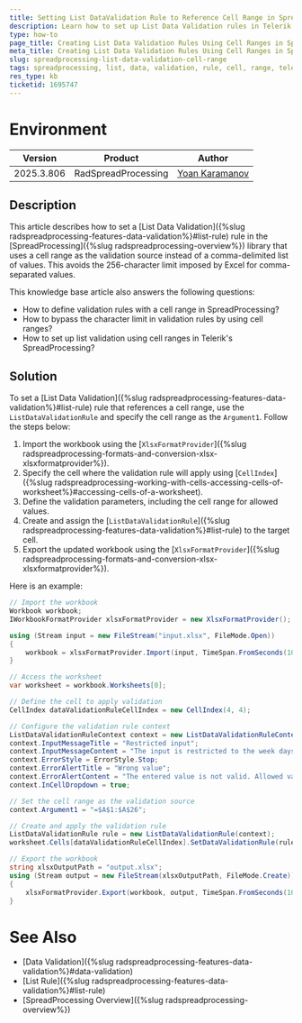 ```yaml
---
title: Setting List DataValidation Rule to Reference Cell Range in SpreadProcessing
description: Learn how to set up List Data Validation rules in Telerik Document Processing's SpreadProcessing library to reference a cell range instead of using a comma-delimited list.
type: how-to
page_title: Creating List Data Validation Rules Using Cell Ranges in SpreadProcessing
meta_title: Creating List Data Validation Rules Using Cell Ranges in SpreadProcessing
slug: spreadprocessing-list-data-validation-cell-range
tags: spreadprocessing, list, data, validation, rule, cell, range, telerik, document, processing, libraries
res_type: kb
ticketid: 1695747
---
```


# Environment
| Version | Product | Author | 
| --- | --- | ---- | 
| 2025.3.806 | RadSpreadProcessing |[Yoan Karamanov](https://www.telerik.com/blogs/author/yoan-karamanov)| 

## Description

This article describes how to set a [List Data Validation]({%slug radspreadprocessing-features-data-validation%}#list-rule) rule in the [SpreadProcessing]({%slug radspreadprocessing-overview%}) library that uses a cell range as the validation source instead of a comma-delimited list of values. This avoids the 256-character limit imposed by Excel for comma-separated values.

This knowledge base article also answers the following questions:
- How to define validation rules with a cell range in SpreadProcessing?
- How to bypass the character limit in validation rules by using cell ranges?
- How to set up list validation using cell ranges in Telerik's SpreadProcessing?

## Solution

To set a [List Data Validation]({%slug radspreadprocessing-features-data-validation%}#list-rule) rule that references a cell range, use the `ListDataValidationRule` and specify the cell range as the `Argument1`. Follow the steps below:

1. Import the workbook using the [`XlsxFormatProvider`]({%slug radspreadprocessing-formats-and-conversion-xlsx-xlsxformatprovider%}).
2. Specify the cell where the validation rule will apply using [`CellIndex`]({%slug radspreadprocessing-working-with-cells-accessing-cells-of-worksheet%}#accessing-cells-of-a-worksheet).
3. Define the validation parameters, including the cell range for allowed values.
4. Create and assign the [`ListDataValidationRule`]({%slug radspreadprocessing-features-data-validation%}#list-rule) to the target cell.
5. Export the updated workbook using the [`XlsxFormatProvider`]({%slug radspreadprocessing-formats-and-conversion-xlsx-xlsxformatprovider%}).

Here is an example:

```csharp
// Import the workbook
Workbook workbook;
IWorkbookFormatProvider xlsxFormatProvider = new XlsxFormatProvider();

using (Stream input = new FileStream("input.xlsx", FileMode.Open))
{
    workbook = xlsxFormatProvider.Import(input, TimeSpan.FromSeconds(10));
}

// Access the worksheet
var worksheet = workbook.Worksheets[0];

// Define the cell to apply validation
CellIndex dataValidationRuleCellIndex = new CellIndex(4, 4);

// Configure the validation rule context
ListDataValidationRuleContext context = new ListDataValidationRuleContext(worksheet, dataValidationRuleCellIndex);
context.InputMessageTitle = "Restricted input";
context.InputMessageContent = "The input is restricted to the week days.";
context.ErrorStyle = ErrorStyle.Stop;
context.ErrorAlertTitle = "Wrong value";
context.ErrorAlertContent = "The entered value is not valid. Allowed values are the week days!";
context.InCellDropdown = true;

// Set the cell range as the validation source
context.Argument1 = "=$A$1:$A$26";

// Create and apply the validation rule
ListDataValidationRule rule = new ListDataValidationRule(context);
worksheet.Cells[dataValidationRuleCellIndex].SetDataValidationRule(rule);

// Export the workbook
string xlsxOutputPath = "output.xlsx";
using (Stream output = new FileStream(xlsxOutputPath, FileMode.Create))
{
    xlsxFormatProvider.Export(workbook, output, TimeSpan.FromSeconds(10));
}
```

# See Also

* [Data Validation]({%slug radspreadprocessing-features-data-validation%}#data-validation)
* [List Rule]({%slug radspreadprocessing-features-data-validation%}#list-rule)
* [SpreadProcessing Overview]({%slug radspreadprocessing-overview%})

